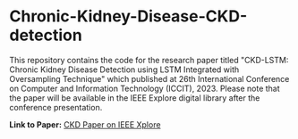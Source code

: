 # Chronic-Kidney-Disease-CKD-detection

This repository contains the code for the research paper titled "CKD-LSTM: Chronic Kidney Disease Detection using LSTM Integrated with Oversampling Technique" which published at 26th International Conference on Computer and Information Technology (ICCIT), 2023. 
Please note that the paper will be available in the IEEE Explore digital library after the conference presentation.

**Link to Paper:** [CKD Paper on IEEE Xplore](https://ieeexplore.ieee.org/abstract/document/10441551)
